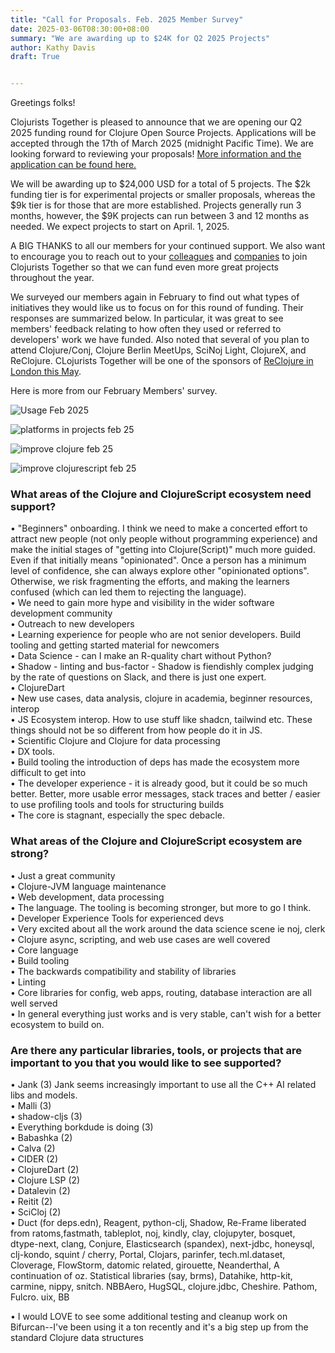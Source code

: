 ```yaml
---
title: "Call for Proposals. Feb. 2025 Member Survey"
date: 2025-03-06T08:30:00+08:00
summary: "We are awarding up to $24K for Q2 2025 Projects"
author: Kathy Davis  
draft: True  


---  
```



Greetings folks!  

Clojurists Together is pleased to announce that we are opening our Q2 2025 funding round for Clojure Open Source Projects.  Applications will be accepted through the 17th of March 2025 (midnight Pacific Time). We are looking forward to reviewing your proposals! [More information and the application can be found here.](https://clojuriststogether.org/open-source/)  

We will be awarding up to $24,000 USD for a total of 5 projects. The $2k funding tier is for experimental projects or smaller proposals, whereas the $9k tier is for those that are more established. Projects generally run 3 months, however, the $9K projects can run between 3 and 12 months as needed. We expect projects to start on April. 1, 2025.  

A BIG THANKS to all our members for your continued support. We also want to encourage you to reach out to your [colleagues](https://www.clojuriststogether.org/developers/) and [companies](https://www.clojuriststogether.org/companies/) to join Clojurists Together so that we can fund even more great projects throughout the year.  

We surveyed our members again in February to find out what types of initiatives they would like us to focus on for this round of funding. Their responses are summarized below. In particular, it was great to see members' feedback relating to how often they used or referred to developers' work we have funded. Also noted that several of you plan to attend Clojure/Conj, Clojure Berlin MeetUps, SciNoj Light, ClojureX, and ReClojure. CLojurists Together will be one of the sponsors of [ReClojure in London this May](https://www.reclojure.org/).  

Here is more from our February Members' survey.  

![Usage Feb 2025](https://github.com/user-attachments/assets/de41cff5-ca19-4dbf-b4ee-106d56fb5cf0)  

![platforms in projects feb 25](https://github.com/user-attachments/assets/5b44768f-07af-4a76-9302-e9ebc33e378f)  

![improve clojure feb 25](https://github.com/user-attachments/assets/738cc38f-0f1d-453b-ba04-42b651ff0203)  

![improve clojurescript feb 25](https://github.com/user-attachments/assets/4c191b66-9861-41fa-9ec8-e069a58dd93d)   

### What areas of the Clojure and ClojureScript ecosystem need support?  
•	"Beginners" onboarding. I think we need to make a concerted effort to attract new people (not only people without programming experience) and make the initial stages of "getting into Clojure(Script)" much more guided. Even if that initially means "opinionated". Once a person has a minimum level of confidence, she can always explore other "opinionated options". Otherwise, we risk fragmenting the efforts, and making the learners confused (which can led them to rejecting the language).  
•	We need to gain more hype and visibility in the wider software development community  
•	Outreach to new developers  
•	Learning experience for people who are not senior developers. Build tooling and getting started material for newcomers  
•	Data Science - can I make an R-quality chart without Python?   
•	Shadow - linting and bus-factor - Shadow is fiendishly complex judging by the rate of questions on Slack, and there is just one expert.  
•	ClojureDart  
•	New use cases, data analysis, clojure in academia, beginner resources, interop  
•	JS Ecosystem interop. How to use stuff like shadcn, tailwind etc. These things should not be so different from how people do it in JS.  
•	Scientific Clojure and Clojure for data processing  
•	DX tools.  
•	Build tooling the introduction of deps has made the ecosystem more difficult to get into  
•	The developer experience - it is already good, but it could be so much better. Better, more usable error messages, stack traces and better / easier to use profiling tools and tools for structuring builds  
•	The core is stagnant, especially the spec debacle.  

### What areas of the Clojure and ClojureScript ecosystem are strong?  
•	Just a great community   
•	Clojure-JVM language maintenance  
•	Web development, data processing  
•	The language. The tooling is becoming stronger, but more to go I think.  
•	Developer Experience Tools for experienced devs  
•	Very excited about all the work around the data science scene ie noj, clerk  
•	Clojure async, scripting, and web use cases are well covered  
•	Core language  
•	Build tooling  
•	The backwards compatibility and stability of libraries  
•	Linting  
•	Core libraries for config, web apps, routing, database interaction are all well served  
•	In general everything just works and is very stable, can't wish for a better ecosystem to build on.  

### Are there any particular libraries, tools, or projects that are important to you that you would like to see supported?  
•	Jank (3) Jank seems increasingly important to use all the C++ AI related libs and models.  
•	Malli (3)  
•	shadow-cljs (3)  
•	Everything borkdude is doing (3)  
•	Babashka (2)  
•	Calva (2)  
•	CIDER (2)   
•	ClojureDart (2)  
•	Clojure LSP (2)  
•	Datalevin (2)  
•	Reitit (2)  
•	SciCloj (2)  
•	Duct (for deps.edn), Reagent, python-clj, Shadow, Re-Frame liberated from ratoms,fastmath, tableplot, noj, kindly, clay, clojupyter, bosquet, dtype-next, clang, Conjure, Elasticsearch (spandex), next-jdbc, honeysql, clj-kondo, squint / cherry, Portal, Clojars, parinfer, tech.ml.dataset, Cloverage, FlowStorm, datomic related, girouette, Neanderthal, A continuation of oz. Statistical libraries (say, brms), Datahike, http-kit, carmine, nippy, snitch. NBBAero, HugSQL, clojure.jdbc, Cheshire. Pathom, Fulcro. uix, BB  

•	I would LOVE to see some additional testing and cleanup work on Bifurcan--I've been using it a ton recently and it's a big step up from the standard Clojure data structures  

























